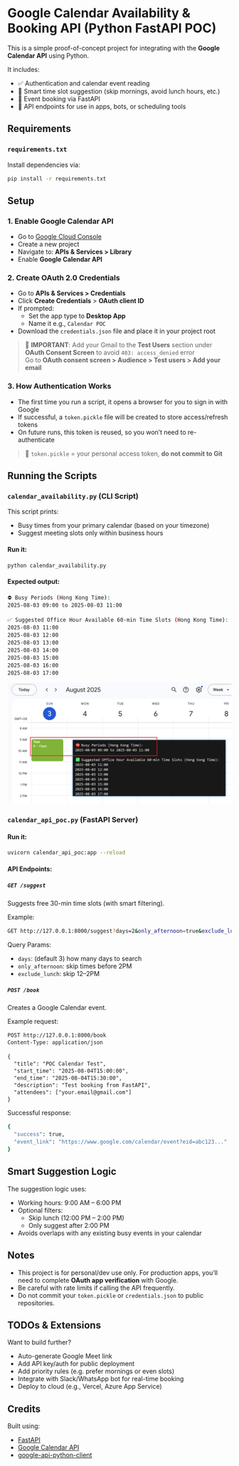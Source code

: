 # Google Calendar Availability & Booking API (Python FastAPI POC)

This is a simple proof-of-concept project for integrating with the **Google Calendar API** using Python.

It includes:

- ✅ Authentication and calendar event reading  
- 🧠 Smart time slot suggestion (skip mornings, avoid lunch hours, etc.)  
- 📅 Event booking via FastAPI  
- 🔌 API endpoints for use in apps, bots, or scheduling tools  



## Requirements

### `requirements.txt`

Install dependencies via:

```bash
pip install -r requirements.txt
```


## Setup

### 1. Enable Google Calendar API

- Go to [Google Cloud Console](https://console.cloud.google.com/)
- Create a new project
- Navigate to: **APIs & Services > Library**
- Enable **Google Calendar API**

### 2. Create OAuth 2.0 Credentials

- Go to **APIs & Services > Credentials**
- Click **Create Credentials** > **OAuth client ID**
- If prompted:
  - Set the app type to **Desktop App**
  - Name it e.g., `Calendar POC`
- Download the `credentials.json` file and place it in your project root

> 📌 **IMPORTANT**: Add your Gmail to the **Test Users** section under **OAuth Consent Screen** to avoid `403: access_denied` error  
Go to **OAuth consent screen > Audience > Test users > Add your email**


### 3. How Authentication Works

- The first time you run a script, it opens a browser for you to sign in with Google
- If successful, a `token.pickle` file will be created to store access/refresh tokens
- On future runs, this token is reused, so you won’t need to re-authenticate

> 🔐 `token.pickle` = your personal access token, **do not commit to Git**


## Running the Scripts

### `calendar_availability.py` (CLI Script)

This script prints:
- Busy times from your primary calendar (based on your timezone)
- Suggest meeting slots only within business hours

#### Run it:

``` bash
python calendar_availability.py
```

#### Expected output:

``` bash
⛔ Busy Periods (Hong Kong Time):
2025-08-03 09:00 to 2025-08-03 11:00

✅ Suggested Office Hour Available 60-min Time Slots (Hong Kong Time):
2025-08-03 11:00
2025-08-03 12:00
2025-08-03 13:00
2025-08-03 14:00
2025-08-03 15:00
2025-08-03 16:00
2025-08-03 17:00
```
![alt text](image.png)


### `calendar_api_poc.py` (FastAPI Server)

#### Run it:

```bash
uvicorn calendar_api_poc:app --reload
```

#### API Endpoints:

##### `GET /suggest`

Suggests free 30-min time slots (with smart filtering).

Example:

```bash
GET http://127.0.0.1:8000/suggest?days=2&only_afternoon=true&exclude_lunch=true
```

Query Params:
- `days`: (default 3) how many days to search
- `only_afternoon`: skip times before 2PM
- `exclude_lunch`: skip 12–2PM


##### `POST /book`

Creates a Google Calendar event.

Example request:

```
POST http://127.0.0.1:8000/book
Content-Type: application/json

{
  "title": "POC Calendar Test",
  "start_time": "2025-08-04T15:00:00",
  "end_time": "2025-08-04T15:30:00",
  "description": "Test booking from FastAPI",
  "attendees": ["your.email@gmail.com"]
}
```

Successful response:

```bash
{
  "success": true,
  "event_link": "https://www.google.com/calendar/event?eid=abc123..."
}
```


## Smart Suggestion Logic

The suggestion logic uses:
- Working hours: 9:00 AM – 6:00 PM
- Optional filters:
  - Skip lunch (12:00 PM – 2:00 PM)
  - Only suggest after 2:00 PM
- Avoids overlaps with any existing busy events in your calendar



## Notes

- This project is for personal/dev use only. For production apps, you’ll need to complete **OAuth app verification** with Google.
- Be careful with rate limits if calling the API frequently.
- Do not commit your `token.pickle` or `credentials.json` to public repositories.


## TODOs & Extensions

Want to build further?

- Auto-generate Google Meet link
- Add API key/auth for public deployment
- Add priority rules (e.g. prefer mornings or even slots)
- Integrate with Slack/WhatsApp bot for real-time booking
- Deploy to cloud (e.g., Vercel, Azure App Service)


## Credits

Built using:
- [FastAPI](https://fastapi.tiangolo.com/)
- [Google Calendar API](https://developers.google.com/calendar/api)
- [google-api-python-client](https://github.com/googleapis/google-api-python-client)

